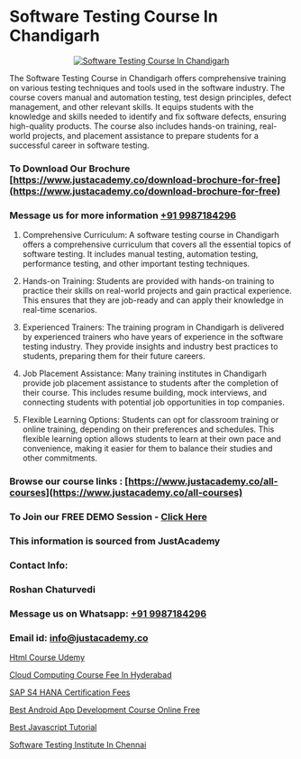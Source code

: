 # Software Testing Course In Chandigarh

<p align="center">
  <a href="https://justacademy.co/program-detail/software-testing">
    <img src="https://justacademy.co/storage2/program_images/1704700438.webp" alt="Software Testing Course In Chandigarh">
  </a>
</p>


The Software Testing Course in Chandigarh offers comprehensive training on various testing techniques and tools used in the software industry. The course covers manual and automation testing, test design principles, defect management, and other relevant skills. It equips students with the knowledge and skills needed to identify and fix software defects, ensuring high-quality products. The course also includes hands-on training, real-world projects, and placement assistance to prepare students for a successful career in software testing.
### To Download Our Brochure [https://www.justacademy.co/download-brochure-for-free](https://www.justacademy.co/download-brochure-for-free)
### Message us for more information [+91 9987184296](https://api.whatsapp.com/send?phone=919987184296)
1) Comprehensive Curriculum: A software testing course in Chandigarh offers a comprehensive curriculum that covers all the essential topics of software testing. It includes manual testing, automation testing, performance testing, and other important testing techniques.

2) Hands-on Training: Students are provided with hands-on training to practice their skills on real-world projects and gain practical experience. This ensures that they are job-ready and can apply their knowledge in real-time scenarios.

3) Experienced Trainers: The training program in Chandigarh is delivered by experienced trainers who have years of experience in the software testing industry. They provide insights and industry best practices to students, preparing them for their future careers.

4) Job Placement Assistance: Many training institutes in Chandigarh provide job placement assistance to students after the completion of their course. This includes resume building, mock interviews, and connecting students with potential job opportunities in top companies.

5) Flexible Learning Options: Students can opt for classroom training or online training, depending on their preferences and schedules. This flexible learning option allows students to learn at their own pace and convenience, making it easier for them to balance their studies and other commitments.

### Browse our course links : [https://www.justacademy.co/all-courses](https://www.justacademy.co/all-courses) 
### To Join our FREE DEMO Session - [Click Here](https://www.justacademy.co/register-for-course-demo)


### This information is sourced from JustAcademy
### Contact Info:
### Roshan Chaturvedi
### Message us on Whatsapp: [+91 9987184296](https://api.whatsapp.com/send?phone=919987184296)
### Email id: [info@justacademy.co](mailto:info@justacademy.co)
                
[Html Course Udemy](https://www.linkedin.com/pulse/html-course-udemy-justacademy-chandigarh-v2tac?trackingId=Kn8uFChwkMLp6v3uFG3nXQ%3D%3D&lipi=urn%3Ali%3Apage%3Ad_flagship3_company_admin%3BGsnT7fdrREqkLqUmImc0GQ%3D%3D)

[Cloud Computing Course Fee In Hyderabad](https://www.linkedin.com/pulse/cloud-computing-course-fee-hyderabad-justacademy-beangaluru-6kpdc?trackingId=7YpN6GXVPelGmGSQTo%2FmpQ%3D%3D&lipi=urn%3Ali%3Apage%3Ad_flagship3_company_admin%3B2qwrzgiWQzeuI91QF0QA9w%3D%3D)

[SAP S4 HANA Certification Fees](https://medium.com/@negishivu99/sap-s4-hana-certification-fees-cf625ea021c7)

[Best Android App Development Course Online Free](https://medium.com/@mahi3106/best-android-app-development-course-online-free-047734e063bc)

[Best Javascript Tutorial](https://justacademyin.github.io/Articles/Best-Javascript-Tutorial)

[Software Testing Institute In Chennai](https://justacademyin.github.io/Articles/Software-Testing-Institute-In-Chennai)


